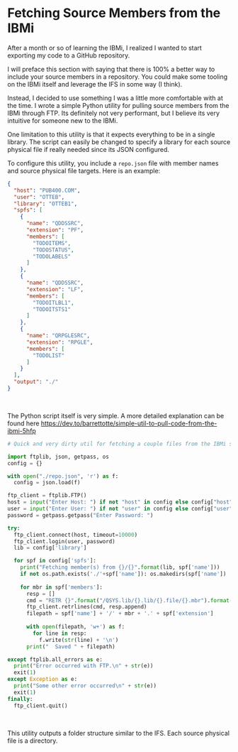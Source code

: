 # Fetching Source Members from the IBMi


After a month or so of learning the IBMi, I realized I wanted to start exporting my code to a GitHub repository.


I will preface this section with saying that there is 100% a better way to include your source members in a repository.
You could make some tooling on the IBMi itself and leverage the IFS in some way (I think).


Instead, I decided to use something I was a little more comfortable with at the time. 
I wrote a simple Python utility for pulling source members from the IBMi through FTP. 
Its definitely not very performant, but I believe its very intuitive for someone new to the IBMi.


One limitation to this utility is that it expects everything to be in a single library.
The script can easily be changed to specify a library for each source physical file if really needed since its JSON configured.


To configure this utility, you include a ```repo.json``` file with member names and source physical file targets. 
Here is an example:

```json
{
  "host": "PUB400.COM",
  "user": "OTTEB",
  "library": "OTTEB1",
  "spfs": [
    {
      "name": "QDDSSRC",
      "extension": "PF",
      "members": [
        "TODOITEMS",
        "TODOSTATUS",
        "TODOLABELS"
      ]
    },
    {
      "name": "QDDSSRC",
      "extension": "LF",
      "members": [
        "TODOITLBL1",
        "TODOITSTS1"
      ]
    },
    {
      "name": "QRPGLESRC",
      "extension": "RPGLE",
      "members": [
        "TODOLIST"
      ]
    }
  ],
  "output": "./"
}
```

<br>

The Python script itself is very simple. 
A more detailed explanation can be found here https://dev.to/barrettotte/simple-util-to-pull-code-from-the-ibmi-5hfp

```python
# Quick and very dirty util for fetching a couple files from the IBMi so I can "version control" them.

import ftplib, json, getpass, os
config = {}

with open("./repo.json", 'r') as f: 
  config = json.load(f)

ftp_client = ftplib.FTP()
host = input("Enter Host: ") if not "host" in config else config["host"]
user = input("Enter User: ") if not "user" in config else config["user"]
password = getpass.getpass("Enter Password: ")

try:
  ftp_client.connect(host, timeout=10000)
  ftp_client.login(user, password)
  lib = config['library']

  for spf in config['spfs']:
    print("Fetching member(s) from {}/{}".format(lib, spf['name']))
    if not os.path.exists('./'+spf['name']): os.makedirs(spf['name'])
    
    for mbr in spf['members']:
      resp = []
      cmd = "RETR {}".format("/QSYS.lib/{}.lib/{}.file/{}.mbr").format(lib, spf['name'], mbr)
      ftp_client.retrlines(cmd, resp.append)
      filepath = spf['name'] + '/' + mbr + '.' + spf['extension']
      
      with open(filepath, 'w+') as f:
        for line in resp: 
          f.write(str(line) + '\n')
      print("  Saved " + filepath)

except ftplib.all_errors as e:
  print("Error occurred with FTP.\n" + str(e))
  exit(1)
except Exception as e:
  print("Some other error occurred\n" + str(e))
  exit(1)
finally:
  ftp_client.quit()
```


<br>


This utility outputs a folder structure similar to the IFS.
Each source physical file is a directory.


